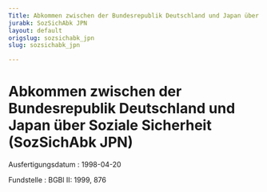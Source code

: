 ```yaml
---
Title: Abkommen zwischen der Bundesrepublik Deutschland und Japan über Soziale Sicherheit
jurabk: SozSichAbk JPN
layout: default
origslug: sozsichabk_jpn
slug: sozsichabk_jpn

---
```


# Abkommen zwischen der Bundesrepublik Deutschland und Japan über Soziale Sicherheit (SozSichAbk JPN)

Ausfertigungsdatum
:   1998-04-20

Fundstelle
:   BGBl II: 1999, 876

